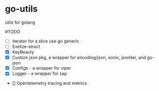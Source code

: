 # go-utils
utils for golang

#TODO

- [ ] Iterator for a slice use go generic
- [ ] Exelize-struct
- [x] KeyBeauty
- [x] Custom json pkg, a wrapper for encoding/json, sonic, jsoniter, and go-json
- [x] Configs - a wrapper for viper
- [x] Logger - a wrapper for zap
- [] Opentelemetry tracing and metrics
